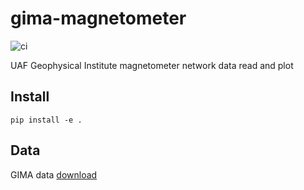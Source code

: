 # gima-magnetometer

![ci](https://github.com/space-physics/gima-magnetometer/workflows/ci/badge.svg)

UAF Geophysical Institute magnetometer network data read and plot

## Install

    pip install -e .

## Data

GIMA data [download](http://www.gi.alaska.edu/magnetometer/archive)
